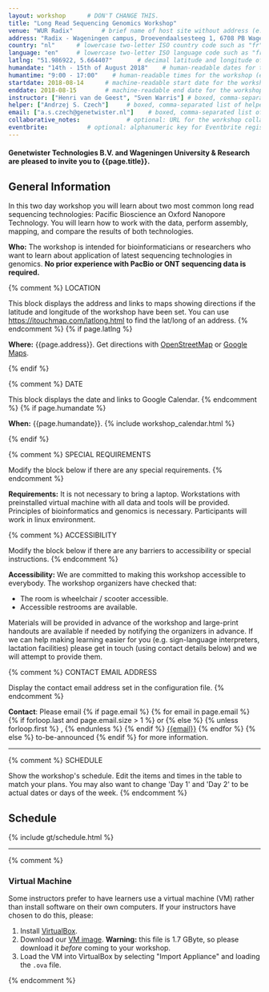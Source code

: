 ```yaml
---
layout: workshop      # DON'T CHANGE THIS.
title: "Long Read Sequencing Genomics Workshop"
venue: "WUR Radix"        # brief name of host site without address (e.g., "Euphoric State University")
address: "Radix - Wageningen campus, Droevendaalsesteeg 1, 6708 PB Wageningen"      # full street address of workshop (e.g., "Room A, 123 Forth Street, Blimingen, Euphoria")
country: "nl"      # lowercase two-letter ISO country code such as "fr" (see https://en.wikipedia.org/wiki/ISO_3166-1)
language: "en"     # lowercase two-letter ISO language code such as "fr" (see https://en.wikipedia.org/wiki/ISO_639-1)
latlng: "51.986922, 5.664407"       # decimal latitude and longitude of workshop venue (e.g., "41.7901128,-87.6007318" - use https://www.latlong.net/)
humandate: "14th - 15th of August 2018"    # human-readable dates for the workshop (e.g., "Feb 17-18, 2020")
humantime: "9:00 - 17:00"    # human-readable times for the workshop (e.g., "9:00 am - 4:30 pm")
startdate: 2018-08-14      # machine-readable start date for the workshop in YYYY-MM-DD format like 2015-01-01
enddate: 2018-08-15        # machine-readable end date for the workshop in YYYY-MM-DD format like 2015-01-02
instructor: ["Henri van de Geest", "Sven Warris"] # boxed, comma-separated list of instructors' names as strings, like ["Kay McNulty", "Betty Jennings", "Betty Snyder"]
helper: ["Andrzej S. Czech"]     # boxed, comma-separated list of helpers' names, like ["Marlyn Wescoff", "Fran Bilas", "Ruth Lichterman"]
email: ["a.s.czech@genetwister.nl"]    # boxed, comma-separated list of contact email addresses for the host, lead instructor, or whoever else is handling questions, like ["marlyn.wescoff@example.org", "fran.bilas@example.org", "ruth.lichterman@example.org"]
collaborative_notes:             # optional: URL for the workshop collaborative notes, e.g. an Etherpad or Google Docs document
eventbrite:           # optional: alphanumeric key for Eventbrite registration, e.g., "1234567890AB" (if Eventbrite is being used)
---
```



<h4>Genetwister Technologies B.V. and Wageningen University & Research are pleased to invite you to <strong>{{page.title}}</strong>.</h4>

<h2 id="general">General Information</h2>

In this two day workshop you will learn about two most common long read sequencing technologies: Pacific Bioscience an Oxford Nanopore Technology. You will learn how to work with the data, perform assembly, mapping, and compare the results of both technologies.

<p id="who">
  <strong>Who:</strong>
  The workshop is intended for bioinformaticians or researchers who want to learn about application of latest sequencing technologies in genomics. 
  <strong>No prior experience with PacBio or ONT sequencing data is required.</strong>
</p>

{% comment %}
  LOCATION

  This block displays the address and links to maps showing directions
  if the latitude and longitude of the workshop have been set.  You
  can use https://itouchmap.com/latlong.html to find the lat/long of an
  address.
{% endcomment %}
{% if page.latlng %}
<p id="where">
  <strong>Where:</strong>
  {{page.address}}.
  Get directions with
  <a href="//www.openstreetmap.org/?mlat={{page.latlng | replace:',','&mlon='}}&zoom=16">OpenStreetMap</a>
  or
  <a href="//maps.google.com/maps?q={{page.latlng}}">Google Maps</a>.
</p>
{% endif %}

{% comment %}
  DATE

  This block displays the date and links to Google Calendar.
{% endcomment %}
{% if page.humandate %}
<p id="when">
  <strong>When:</strong>
  {{page.humandate}}.
  {% include workshop_calendar.html %}
</p>
{% endif %}

{% comment %}
  SPECIAL REQUIREMENTS

  Modify the block below if there are any special requirements.
{% endcomment %}
<p id="requirements">
  <strong>Requirements:</strong> It is not necessary to bring a laptop.  Workstations with preinstalled virtual machine with all data and tools will be provided. Principles of bioinformatics and genomics is necessary. Participants will work in linux environment.
</p>

{% comment %}
  ACCESSIBILITY

  Modify the block below if there are any barriers to accessibility or
  special instructions.
{% endcomment %}
<p id="accessibility">
  <strong>Accessibility:</strong> We are committed to making this workshop
  accessible to everybody.
  The workshop organizers have checked that:
</p>
<ul>
  <li>The room is wheelchair / scooter accessible.</li>
  <li>Accessible restrooms are available.</li>
</ul>
<p>
  Materials will be provided in advance of the workshop and
  large-print handouts are available if needed by notifying the
  organizers in advance.  If we can help making learning easier for
  you (e.g. sign-language interpreters, lactation facilities) please
  get in touch (using contact details below) and we will
  attempt to provide them.
</p>

{% comment %}
  CONTACT EMAIL ADDRESS

  Display the contact email address set in the configuration file.
{% endcomment %}
<p id="contact">
  <strong>Contact</strong>:
  Please email
  {% if page.email %}
    {% for email in page.email %}
      {% if forloop.last and page.email.size > 1 %}
        or
      {% else %}
        {% unless forloop.first %}
        ,
        {% endunless %}
      {% endif %}
      <a href='mailto:{{email}}'>{{email}}</a>
    {% endfor %}
  {% else %}
    to-be-announced
  {% endif %}
  for more information.
</p>

<hr/>



{% comment %}
  SCHEDULE

  Show the workshop's schedule.  Edit the items and times in the table
  to match your plans.  You may also want to change 'Day 1' and 'Day
  2' to be actual dates or days of the week.
{% endcomment %}
<h2 id="schedule">Schedule</h2>

{% include gt/schedule.html %}


<hr/>


{% comment %}
<div id="vm">
  <h3>Virtual Machine</h3>

  <p>
    Some instructors prefer to have learners use a virtual machine (VM)
    rather than install software on their own computers.  If your
    instructors have chosen to do this, please:
  </p>
  <ol>
    <li>
      Install <a href="https://www.virtualbox.org/">VirtualBox</a>.
    </li>
    <li>
      Download our <a href="{{site.swc_vm}}">VM image</a>.
      <strong>Warning:</strong> this file is 1.7 GByte, so please
      download it <em>before</em> coming to your workshop.
    </li>
    <li>
      Load the VM into VirtualBox by selecting "Import Appliance" and
      loading the <code>.ova</code> file.
    </li>
  </ol>
</div>
{% endcomment %}
